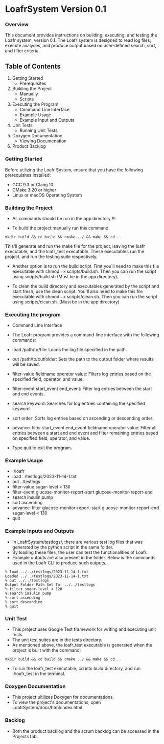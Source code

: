 # LoafrSystem Version 0.1

### Overview

This document provides instructions on building, executing, and testing the Loafr system, version 0.1. The Loafr system is designed to read log files, execute analyses, and produce output based on user-defined search, sort, and filter criteria.

## Table of Contents

1. Getting Started
   - Prerequisites
2. Building the Project
   - Manually
   - Scripts
3. Executing the Program
   - Command Line Interface
   - Example Usage
   - Example Input and Outputs
4. Unit Tests
   - Running Unit Tests
5. Doxygen Documentation
   - Viewing Documenation
6. Product Backlog

### Getting Started

Before utilizing the Loafr System, ensure that you have the following prerequisites installed:

- GCC 9.3 or Clang 10
- CMake 3.20 or higher
- Linux or macOS Operating System

### Building the Project

- All commands should be run in the app directory !!!

- To build the project manually run this command.

```
mkdir build && cd build && cmake ../ && make && cd ..
```

This'll generate and run the make file for the project, leaving the loafr executable, and the loafr_test executable.
These executables run the project, and run the testing suite respectively.

- Another option is to run the build script. First you'll need to make this file executable with chmod +x scripts/build.sh.
  Then you can run the script using scripts/build.sh (Must be in the app directory).

- To clean the build directory and executables generated by the script and start fresh, use the clean script.
  You'll also need to make this file executable with chmod +x scripts/clean.sh.
  Then you can run the script using scripts/clean.sh. (Must be in the app directory)

### Executing the program

- Command Line Interface
- The Loafr program provides a command-line interface with the following commands:

- load /path/to/file: Loads the log file specified in the path.
- out /path/to/outfolder: Sets the path to the output folder where results will be saved.
- filter-value fieldname operator value: Filters log entries based on the specified field, operator, and value.
- filter-event start_event end_event: Filter log entries between the start and end events.
- search keyword: Searches for log entries containing the specified keyword.
- sort order: Sorts log entries based on ascending or descending order.
- advance-filter start_event end_event fieldname operator value: Filter all entries between a start and end event and filter remaining entries based on specified field, operator, and value.
- Type quit to exit the program.

### Example Usage

- ./loafr
- load ../testlogs/2023-11-14-1.txt
- out ../testlogs
- filter-value sugar-level < 130
- filter-event glucose-monitor-report-start glucose-monitor-report-end
- search insulin pump
- sort ascending
- advance-filter glucose-monitor-report-start glucose-monitor-report-end sugar-level < 130
- quit

### Example Inputs and Outputs
- In LoafrSystem/testlogs/, there are various test log files that was generated by the python script in the same folder.
- By loading these files, the user can test the functionalities of Loafr.
- Example outputs are also present in the folder. Below is the commands used in the Loafr CLI to produce such outputs.
```
% load ../../testlogs/2023-11-14-1.txt
Loaded ../../testlogs/2023-11-14-1.txt
% out ../../testlogs
Output Folder Path Set To: ../../testlogs
% filter sugar-level < 120
% search insulin pump
% sort ascending
% sort descending
% quit
```

### Unit Test
- This project uses Google Test framework for writing and executing unit tests.
- The unit test suites are in the tests directory.
- As mentioned above, the loafr_test executable is generated when the project is built with the command:
```
mkdir build && cd build && cmake ../ && make && cd ..
```
- To run the loafr_test executable, cd into build directory, and run ./loafr_test in the terminal.

### Doxygen Documentation
- This project ultilizes Doxygen for documentations.
- To view the project's documentations, open LoafrSystem/docs/html/index.html

### Backlog
- Both the product backlog and the scrum backlog can be accessed in the Projects tab.
